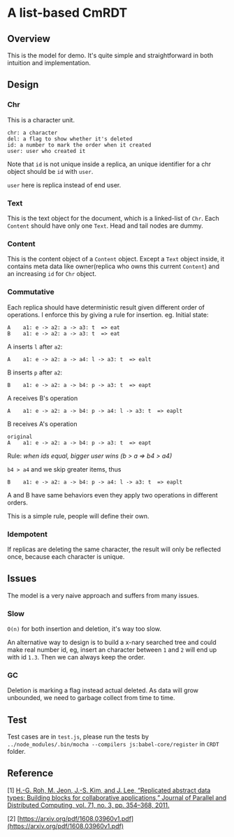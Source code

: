 # A list-based CmRDT

## Overview
This is the model for demo. It's quite simple and straightforward in both intuition and implementation.

## Design
### Chr
This is a character unit.
```
chr: a character
del: a flag to show whether it's deleted
id: a number to mark the order when it created
user: user who created it
```
Note that `id` is not unique inside a replica, an unique identifier for a chr object should be `id` with `user`.

`user` here is replica instead of end user.

### Text
This is the text object for the document, which is a linked-list of `Chr`. Each `Content` should have only one `Text`.
Head and tail nodes are dummy.

### Content
This is the content object of a `Content` object. Except a `Text` object inside, it contains meta data like owner(replica who owns this current `Content`) and an increasing `id` for `Chr` object.

### Commutative
Each replica should have deterministic result given different order of operations.
I enforce this by giving a rule for insertion.
eg.
Initial state:
```
A    a1: e -> a2: a -> a3: t  => eat
B    a1: e -> a2: a -> a3: t  => eat
```

A inserts `l` after `a2`:
```
A    a1: e -> a2: a -> a4: l -> a3: t  => ealt
```

B inserts `p` after `a2`:
```
B    a1: e -> a2: a -> b4: p -> a3: t  => eapt
```

A receives B's operation
```
A    a1: e -> a2: a -> b4: p -> a4: l -> a3: t  => eaplt
```

B receives A's operation
```
original
A    a1: e -> a2: a -> b4: p -> a3: t  => eapt
```
Rule: *when ids equal, bigger user wins (b > a => b4 > a4)*

`b4 > a4` and we skip greater items, thus
```
B    a1: e -> a2: a -> b4: p -> a4: l -> a3: t  => eaplt
```

A and B have same behaviors even they apply two operations in different orders.

This is a simple rule, people will define their own.

### Idempotent
If replicas are deleting the same character, the result will only be reflected once, because each character is unique.

## Issues
The model is a very naive approach and suffers from many issues.

### Slow
`O(n)` for both insertion and deletion, it's way too slow.

An alternative way to design is to build a x-nary searched tree and could make real number id, eg, insert an character between `1` and `2` will end up with id `1.3`. Then we can always keep the order.

### GC
Deletion is marking a flag instead actual deleted. As data  will grow unbounded, we need to garbage collect from time to time.

## Test
Test cases are in `test.js`, please run the tests by
`../node_modules/.bin/mocha --compilers js:babel-core/register`
in `CRDT` folder.

## Reference
[1] [H.-G. Roh, M. Jeon, J.-S. Kim, and J. Lee, “Replicated abstract data types: Building blocks for collaborative applications,” Journal of Parallel and Distributed Computing, vol. 71, no. 3, pp. 354–368, 2011.](http://dl.acm.org/citation.cfm?id=1931272)

[2] [https://arxiv.org/pdf/1608.03960v1.pdf](https://arxiv.org/pdf/1608.03960v1.pdf)

